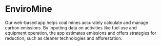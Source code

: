 # EnviroMine
Our web-based app helps coal mines accurately calculate and manage carbon emissions. By inputting data on activities like fuel use and equipment operation, the app estimates emissions and offers strategies for reduction, such as cleaner technologies and afforestation.

